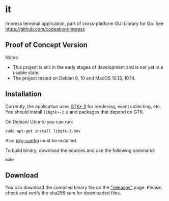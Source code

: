 # it
Impress terminal application, part of cross-platform GUI Library for Go. See https://github.com/codeation/impress

## Proof of Concept Version

Notes:

- This project is still in the early stages of development and is not yet in a usable state.
- The project tested on Debian 9, 10 and MacOS 10.13, 10.14.

## Installation

Currently, the application uses [GTK+ 3](https://www.gtk.org)
for rendering, event collecting, etc. You should install `libgtk+-3.0` and packages that depend on GTK.

On Debian/ Ubuntu you can run:

```
sudo apt-get install libgtk-3-dev
```

Also [pkg-config](https://www.freedesktop.org/wiki/Software/pkg-config/) must be installed.

To build binary, download the sources and use the following command:

```
make
```

## Download

You can download the compiled binary file on the ["releases"](https://github.com/codeation/it/releases) page.
Please, check and verify the sha256 sum for downloaded files.
